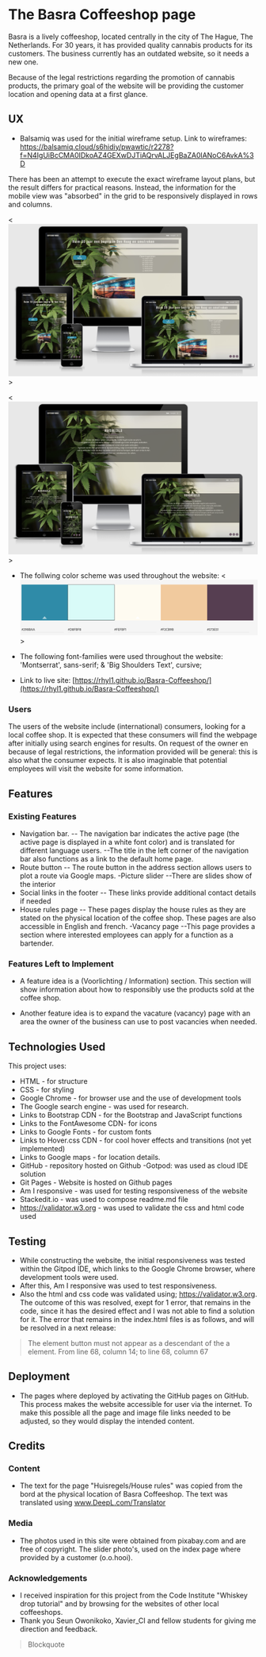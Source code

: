 # The Basra Coffeeshop page


Basra is a lively coffeeshop, located centrally in the city of The Hague, The Netherlands.
For 30 years, it has provided quality cannabis products for its customers.
The business currently has an outdated website, so it needs a new one.

Because of the legal restrictions regarding the promotion of cannabis products, the primary goal of the website will be providing the customer location and opening data at a first glance.

## UX
- Balsamiq was used for the initial wireframe setup.
Link to wireframes:
https://balsamiq.cloud/s6hidiy/pwawtic/r2278?f=N4IgUiBcCMA0IDkoAZ4GEXwDJTiAQrvALJEgBaZA0lANoC6AvkA%3D

There has been an attempt to execute the exact wireframe layout plans,
but the result differs for practical reasons.
Instead, the information for the mobile view was "absorbed" in the grid to be responsively displayed in rows and columns.

<![alt](https://github.com/Rhyl1/Basra/blob/master/assets/img/responsive_index.png)>

<![alt](https://github.com/Rhyl1/Basra/blob/master/assets/img/responsive_houserules.png)>

- The follwing color scheme was used throughout the website:
<![alt](https://github.com/Rhyl1/Basra/blob/2ed53ecf0eb2659c70d589d5928bf5cae9d48a98/assets/img/colorschema.png)>

- The following font-families were used throughout the website: 'Montserrat', sans-serif; & 'Big Shoulders Text', cursive;

- Link to live site: [https://rhyl1.github.io/Basra-Coffeeshop/](https://rhyl1.github.io/Basra-Coffeeshop/)

### Users
The users of the website include (international) consumers, looking for a local coffee shop. It is expected that these consumers will find
the webpage after initially using search engines for results. On request of the owner en because of legal restrictions,
the information provided will be general: this is also what the consumer expects. It is also imaginable that potential employees will visit the website for some information.

## Features
### Existing Features
- Navigation bar.
-- The navigation bar indicates the active page (the active page is displayed in a white font color) and is translated for different language users.
--The title in the left corner of the navigation bar also functions as a link to the default home page.
- Route button
-- The route button in the address section allows users to plot a route via Google maps.
-Picture slider
--There are slides show of the interior
- Social links in the footer
-- These links provide additional contact details if needed
- House rules page
-- These pages display the house rules as they are stated on the physical location of the coffee shop. These pages are also accessible in English and french.
-Vacancy page
--This page provides a section where interested employees can apply for a function as a bartender.

### Features Left to Implement
- A feature idea is a (Voorlichting / Information) section. This section will show information
about how to responsibly use the products sold at the coffee shop.

- Another feature idea is to expand the vacature (vacancy) page with an area the owner of the business can use to post vacancies when needed.

## Technologies Used


This project uses:
- HTML - for structure
- CSS - for styling
- Google Chrome - for browser use and the use of development tools
- The Google search engine - was used for research.
- Links to Bootstrap CDN - for the Bootstrap and JavaScript functions
- Links to the FontAwesome CDN- for icons
- Links to Google Fonts - for custom fonts
- Links to Hover.css CDN - for cool hover effects and transitions (not yet implemented)
- Links to Google maps - for location details.
- GitHub - repository hosted on Github
-Gotpod: was used as cloud IDE solution
- Git Pages - Website is hosted on Github pages
- Am I responsive - was used for testing responsiveness of the website
- Stackedit.io - was used to compose readme.md file
- https://validator.w3.org - was used to validate the css and html code used

## Testing
- While constructing the website, the initial responsiveness was tested within the Gitpod IDE, which links to the Google Chrome browser, where development tools were used.
- After this, Am I responsive was used to test responsiveness.
- Also the html and css code was validated using; https://validator.w3.org.
The outcome of this was resolved, exept for 1 error, that remains in the code,
since it has the desired effect and I was not able to find a solution for it.
The error that remains in the index.html files is as follows, and will be resolved in a next release:
> The element button must not appear as a descendant of the a element. From line 68, column 14; to line 68, column 67

## Deployment
- The pages where deployed by activating the GitHub pages on GitHub. This process makes the website accessible for user via the internet. To make this possible all the page and image file links needed to be adjusted, so they would display the intended content.

## Credits

### Content
- The text for the page "Huisregels/House rules" was copied from the bord at the physical location of Basra Coffeeshop. The text was translated using www.DeepL.com/Translator
### Media
- The photos used in this site were obtained from pixabay.com and are free of copyright.
The slider photo's, used on the index page where
provided by a customer (o.o.hooi).

### Acknowledgements
- I received inspiration for this project from the Code Institute "Whiskey drop tutorial" and by browsing for the websites of other local coffeeshops.
- Thank you Seun Owonikoko, Xavier_CI and fellow students for giving me direction and feedback.

> Blockquote

<!--stackedit_data:
eyJoaXN0b3J5IjpbLTE1MTExNDM2MzksNzMwMjY2NzExLDc5OT
kwODM0NCwtMjAwMjkzMzUxMiwxMjYxMzg3NDY4LDk2MTIyMTcw
MCw5MDA2NTAzNDQsMTEyMzgxNzg4MCwxODI5NDUxMjIxLC0xNz
I3NjkxNjEyLC0xMDgxMjM2OTI4XX0=
-->